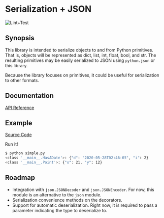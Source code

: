 # Serialization + JSON

![Lint+Test](https://github.com/xtelligent/xtelligent-serial/workflows/Lint+Test/badge.svg?branch=master)

## Synopsis

This library is intended to serialize objects to and from Python primitives. That is,
objects will be represented as dict, list, int, float, bool, and str. The resulting
primitives may be easily serialized to JSON using `python.json` or this library.

Because the library focuses on primitives, it could be useful for serialization to
other formats.

## Documentation

[API Reference](docs/xtelligent_serial/index.html)

## Example

[Source Code](docs/examples/index.html)

Run it!

```bash
$ python simple.py
<class '__main__.HasADate'>: {"d": "2020-05-28T02:46:05", "i": 2}
<class '__main__.Point'>: {"x": 21, "y": 12}
```

## Roadmap

* Integration with `json.JSONDecoder` and `json.JSONEncoder`. For now, this module is an alternative
to the `json` module.
* Serialization convenience methods on the decorators.
* Support for automatic deserialization. Right now, it is required to pass a parameter indicating
the type to deserialize to.
